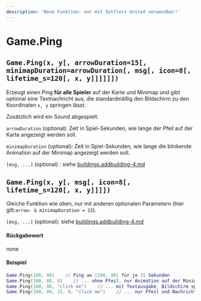 ```yaml
---
description: 'Neue Funktion: nur mit Settlers United verwendbar!'
---
```


# Game.Ping

## `Game.Ping(x, y[, arrowDuration=15[, minimapDuration=arrowDuration[, msg[, icon=8[, lifetime_s=120[, x, y]]]]]])`

Erzeugt einen Ping **für alle Spieler** auf der Karte und Minimap und gibt optional eine Textnachricht aus, die standardmäßig den Bildschirm zu den Koordinaten `x, y` springen lässt.

Zusätzlich wird ein Sound abgespielt.

`arrowDuration` (optional): Zeit in Spiel-Sekunden, wie lange der Pfeil auf der Karte angezeigt werden soll.

`minimapDuration` (optional): Zeit in Spiel-Sekunden, wie lange die blinkende Animation auf der Minimap  angezeigt werden soll.

`[msg, ...]` (optional) : siehe [buildings.addbuilding-4.md](buildings.addbuilding-4.md "mention")

## `Game.Ping(x, y[, msg[, icon=8[, lifetime_s=120[, x, y]]]])`

Gleiche Funktion wie oben, nur mit anderen optionalen Parametern (hier gilt:`arrow- & minimapDuration = 15`).

`[msg, ...]` (optional): siehe [buildings.addbuilding-4.md](buildings.addbuilding-4.md "mention")

#### Rückgabewert

none

#### Beispiel

```lua
Game.Ping(100, 80)    // Ping an (100, 80) für je 15 Sekunden
Game.Ping(100, 80, 0)    // ... ohne Pfeil, nur Animation auf der Minimap (und Sound)
Game.Ping(100, 80, "click me")    // ... mit Textausgabe, Bildschirm springt zu den Koordinaten
Game.Ping(100, 80, 15, 0, "click me")    // ... nur Pfeil und Nachricht
```

